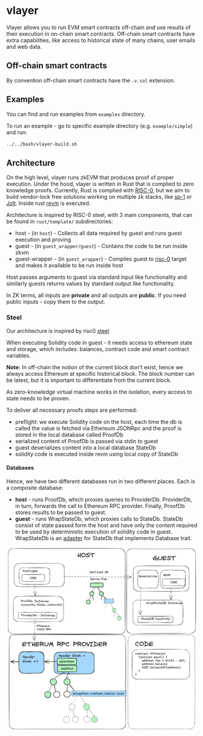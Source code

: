 # vlayer


Vlayer allows you to run EVM smart contracts off-chain and use results of their execution in on-chain smart contracts. Off-chain smart contracts have extra capabilities, like access to historical state of many chains, user emails and web data.

## Off-chain smart contracts

By convention off-chain smart contracts have the `.v.sol` extension.

## Examples 
You can find and run examples from `examples` directory.

To run an example - go to specific example directory (e.g. `example/simple`) and run:
```sh
../../bash/vlayer-build.sh
```


## Architecture
On the high level, vlayer runs zkEVM that produces proof of proper execution. Under the hood, vlayer is written in Rust that is complied to zero knowledge proofs. Currently, Rust is complied with [RISC-0](https://www.risczero.com/), but we aim to build vendor-lock free solutions working on multiple zk stacks, like [sp-1](https://github.com/succinctlabs/sp1) or [Jolt](https://github.com/a16z/jolt). Inside rust [revm](https://github.com/bluealloy/revm) is executed.

Architecture is inspired by RISC-0 steel, with 3 main components, that can be found in `rust/template/` subdirectories:
- host - (in `host`) - Collects all data required by guest and runs guest execution and proving
- guest - (in `guest_wrapper/guest`) - Contains the code to be run inside zkvm
- guest-wrapper - (in `guest_wrapper`) - Compiles guest to [risc-0](https://doc.rust-lang.org/rustc/platform-support/riscv32im-risc0-zkvm-elf.html) target and makes it available to be run inside host

Host passes arguments to guest via standard input like functionality and similarly guests returns values by standard output like functionality.

In ZK terms, all inputs are **private** and all outputs are **public**. If you need public inputs - copy them to the output.

### Steel

Our architecture is inspired by risc0 [steel](https://github.com/risc0/risc0-ethereum/tree/main/steel)

When executing Solidity code in guest - it needs access to ethereum state and storage, which includes: balances, contract code and smart contract variables. 

**Note:** In off-chain the notion of the current block don't exist, hence we always access Ethereum at specific historical block. The block number can be latest, but it is important to differentiate from the current block.

As zero-knowledge virtual machine works in the isolation, every access to state needs to be proven. 

To deliver all necessary proofs steps are performed:
- preflight: we execute Solidity code on the host, each time the db is called the value is fetched via Ethereum JSONRpc and the proof is stored in the local database called ProofDb
- serialized content of ProofDb is passed via stdin to guest
- guest deserializes content into a local database StateDb
- solidity code is executed inside revm using local copy of StateDb

#### Databases

Hence, we have two different databases run in two different places. Each is a composite database:
- **host** - runs ProofDb, which proxies queries to ProviderDb. ProviderDb, in turn, forwards the call to Ethereum RPC provider.
Finally, ProofDb stores results to be passed to guest.
- **guest** - runs WrapStateDb, which proxies calls to StateDb. StateDb consist of state passed form the host and have only the content required to be used by deterministic execution of solidity code in guest. WrapStateDb is an [adapter](https://en.wikipedia.org/wiki/Adapter_pattern) for StateDb that implements Database trait.

![Schema](./schema.png)
